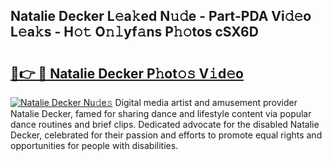 ## Natalie Decker L𝚎a𝚔ed N𝚞𝚍e - Part-PDA Vi𝚍𝚎o L𝚎a𝚔s - H𝚘𝚝 O𝚗𝚕yf𝚊ns P𝚑𝚘tos cSX6D

# <h2><a href="http://kfdb13k.oniu.top/?m=Natalie+Decker">🔗👉 🔴 Natalie Decker P𝚑ot𝚘𝚜 V𝚒d𝚎o</a></h2>

[![Natalie Decker Nu𝚍e𝚜](https://i.imgur.com/0qMVB7G.gif)](http://kfdb13k.oniu.top/?m=Natalie+Decker)
Digital media artist and amusement provider Natalie Decker, famed for sharing dance and lifestyle content via popular dance routines and brief clips. Dedicated advocate for the disabled Natalie Decker, celebrated for their passion and efforts to promote equal rights and opportunities for people with disabilities.  
